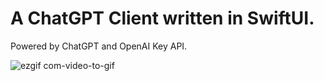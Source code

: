 # A ChatGPT Client written in SwiftUI.

Powered by ChatGPT and OpenAI Key API.

![ezgif com-video-to-gif](https://github.com/Huang-Zifeng/swiftui-learning/assets/110339237/a318c889-73c1-4f39-81b0-aa2f98a9d49b)

